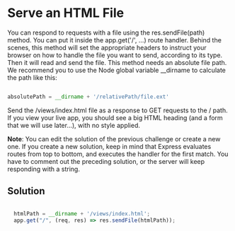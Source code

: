 # Serve an HTML File  <br/>

You can respond to requests with a file using the res.sendFile(path) method. You can put it inside the app.get('/', ...) route handler. Behind the scenes, this method will set the appropriate headers to instruct your browser on how to handle the file you want to send, according to its type. Then it will read and send the file. This method needs an absolute file path. We recommend you to use the Node global variable __dirname to calculate the path like this:

```javaScript

absolutePath = __dirname + '/relativePath/file.ext'


```
Send the /views/index.html file as a response to GET requests to the / path. If you view your live app, you should see a big HTML heading (and a form that we will use later…), with no style applied.

**Note**: You can edit the solution of the previous challenge or create a new one. If you create a new solution, keep in mind that Express evaluates routes from top to bottom, and executes the handler for the first match. You have to comment out the preceding solution, or the server will keep responding with a string.

## Solution

```javaScript

  htmlPath = __dirname + '/views/index.html';
  app.get("/", (req, res) => res.sendFile(htmlPath));
  
```
